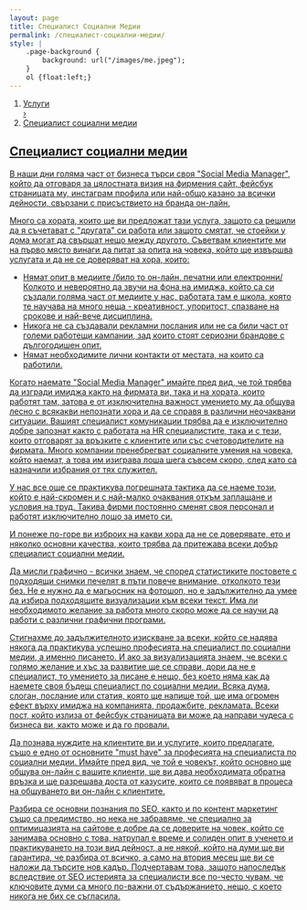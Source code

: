 ```yaml
---
layout: page
title: Специалист Социални Медии
permalink: /специалист-социални-медии/
style: |
    .page-background {
        background: url("/images/me.jpeg");
    }
    ol {float:left;}
---
```


<ol itemscope itemtype="http://schema.org/BreadcrumbList">
  <li itemprop="itemListElement" itemscope
      itemtype="http://schema.org/ListItem">
    <a itemscope itemtype="http://schema.org/Service"
       itemprop="item" href="http://peropodnaem.com">
        <span itemprop="name">Услуги</span>
    </li>
  ›
  <li itemprop="itemListElement" itemscope
      itemtype="http://schema.org/ListItem">
    <a itemscope itemtype="http://schema.org/Service"
       itemprop="item" href="http://peropodnaem.com/sercvices/специалист-социални-медии/">
        <span itemprop="name">Специалист социални медии</span>
    <meta itemprop="position" content="2"></li>
</ol>



<h2>Специалист социални медии</h2>

<p>В наши дни голяма част от бизнеса търси своя "Social Media Manager", който да отговаря за цялостната визия на фирмения сайт, фейсбук страницата му, инстаграм профила или най-общо казано за всички дейности, свързани с присъствието на бранда он-лайн.</p>

<p>Много са хората, които ще ви предложат тази услуга, защото са решили да я съчетават с "другата" си работа или защото смятат, че стоейки у дома могат да свършат нещо между другото. 
Съветвам клиентите ми на първо място винаги да питат за опита на човека, който ще извършва услугата и да не се доверяват на хора, които:</p>
<ul>
    <li>Нямат опит в медиите /било то он-лайн, печатни или електронни/ Колкото и невероятно да звучи на фона на имиджа, който са си създали голяма част от медиите у нас, работата там е школа, която те научава на много неща - креативност, упоритост, спазване на срокове и най-вече дисциплина.</li>
    <li>Никога не са създавали рекламни послания или не са били част от големи работещи кампании, зад които стоят сериозни брандове с дългогодишен опит.</li>
    <li>Нямат необходимите лични контакти от местата, на които са работили.</li>
</ul>

<p>Когато наемате "Social Media Manager" имайте пред вид, че той трябва да изгради имиджа както на фирмата ви, така и на хората, които работят там, затова е от изключителна важност умението му да общува лесно с всякакви непознати хора и да се справя в различни неочаквани ситуации. Вашият специалист комуникации трябва да е изключително добре запознат както с работата на HR специалистите, така и с тези, които отговарят за връзките с клиентите или със счетоводителите на фирмата. Много компании пренебрегват социалните умения на човека, който наемат, а това им изиграва лоша шега съвсем скоро, след като са назначили избрания от тях служител.</p>

<p>У нас все още се практикува погрешната тактика да се наеме този, който е най-скромен и с най-малко очаквания откъм заплащане и условия на труд. Такива фирми постоянно сменят своя персонал и работят изключително лошо за името си.</p>

<p>И понеже по-горе ви изброих на какви хора да не се доверявате, ето и няколко основни качества, които трябва да притежава всеки добър специалист социални медии.</p>

<p>Да мисли графично - всички знаем, че според статистиките постовете с подходящи снимки печелят в пъти повече внимание, отколкото тези без. Не е нужно да е магьосник на фотошоп, но е задължително да умее да избира подходящите визуализации към всеки текст. Има ли необходимото желание за работа много скоро може да се научи да работи с различни графични програми.</p>

<p>Стигнахме до задължителното изискване за всеки, който се надява някога да практикува успешно професията на специалист по социални медии, а именно писането. И ако за визуализацията знаем, че всеки с голямо желание и хъс за развитие ще се справи, дори да не е специалист, то умението за писане е нещо, без което няма как да наемете своя бъдещ специалист по социални медии. Всяка дума, слоган, послание или статия, която ще напише той, ще има огромен ефект върху  имиджа на компанията, продажбите, рекламата. Всеки пост, който излиза от фейсбук страницата ви може да направи чудеса с бизнеса ви, както може и да го провали.</p>

<p>Да познава нуждите на клиентите ви и услугите, които предлагате, също е едно от основните "must have" за професията на специалиста по социални медии. Имайте пред вид, че той е човекът, който основно ще общува он-лайн с вашите клиенти, ще ви дава необходимата обратна връзка и ще разрешава доста от казусите, които се появяват в процеса на общуването ви он-лайн с клиентите.</p>

<p>Разбира се основни познания по SEO, както и по контент маркетинг също са предимство, но нека не забравяме, че специално за оптимицазията на сайтове е добре да се доверите на човек, който се занимава основно с това, натрупал е време и солиден опит в ученето и практикуването на този вид дейност, а не някой, който на думи ще ви гарантира, че разбира от всичко, а само на втория месец ще ви се наложи да търсите нов кадър. Подчертавам това, защото напоследък вследствие от SEO истерията за специалисти все по-често чувам, че ключовите думи са много по-важни от съдържанието, нещо, с което никога не бих се съгласила.</p>